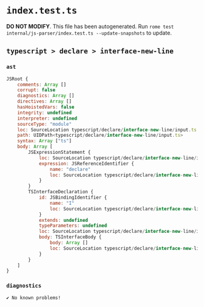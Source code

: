 # `index.test.ts`

**DO NOT MODIFY**. This file has been autogenerated. Run `rome test internal/js-parser/index.test.ts --update-snapshots` to update.

## `typescript > declare > interface-new-line`

### `ast`

```javascript
JSRoot {
	comments: Array []
	corrupt: false
	diagnostics: Array []
	directives: Array []
	hasHoistedVars: false
	integrity: undefined
	interpreter: undefined
	sourceType: "module"
	loc: SourceLocation typescript/declare/interface-new-line/input.ts 1:0-3:0
	path: UIDPath<typescript/declare/interface-new-line/input.ts>
	syntax: Array ["ts"]
	body: Array [
		JSExpressionStatement {
			loc: SourceLocation typescript/declare/interface-new-line/input.ts 1:0-1:7
			expression: JSReferenceIdentifier {
				name: "declare"
				loc: SourceLocation typescript/declare/interface-new-line/input.ts 1:0-1:7 (declare)
			}
		}
		TSInterfaceDeclaration {
			id: JSBindingIdentifier {
				name: "I"
				loc: SourceLocation typescript/declare/interface-new-line/input.ts 2:10-2:11 (I)
			}
			extends: undefined
			typeParameters: undefined
			loc: SourceLocation typescript/declare/interface-new-line/input.ts 2:0-2:14
			body: TSInterfaceBody {
				body: Array []
				loc: SourceLocation typescript/declare/interface-new-line/input.ts 2:12-2:14
			}
		}
	]
}
```

### `diagnostics`

```
✔ No known problems!

```
